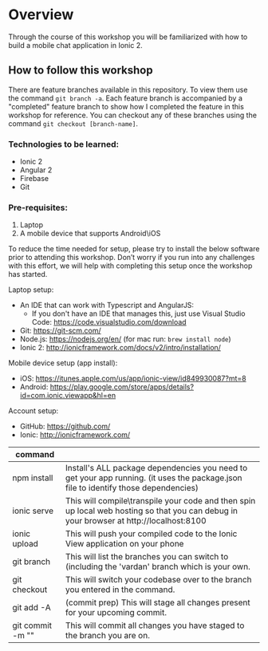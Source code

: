# Overview
Through the course of this workshop you will be familiarized with how to build a mobile chat application in Ionic 2.

## How to follow this workshop
There are feature branches available in this repository.  To view them use the command `git branch -a`.  Each feature branch is accompanied by a "completed" feature branch to show how I completed the feature in this workshop for reference.  You can checkout any of these branches using the command `git checkout [branch-name]`.

### Technologies to be learned:

- Ionic 2
- Angular 2
- Firebase
- Git

### Pre-requisites:

1. Laptop
2. A mobile device that supports Android\iOS

To reduce the time needed for setup, please try to install the below software prior to attending this workshop.  Don’t worry if you run into any challenges with this effort, we will help with completing this setup once the workshop has started.

Laptop setup:

- An IDE that can work with Typescript and AngularJS:
  * If you don't have an IDE that manages this, just use Visual Studio Code: https://code.visualstudio.com/download
- Git: https://git-scm.com/
- Node.js: https://nodejs.org/en/ (for mac run: `brew install node`)
- Ionic 2: http://ionicframework.com/docs/v2/intro/installation/

Mobile device setup (app install):
- iOS: https://itunes.apple.com/us/app/ionic-view/id849930087?mt=8
- Android: https://play.google.com/store/apps/details?id=com.ionic.viewapp&hl=en

Account setup:
- GitHub: https://github.com/
- Ionic: http://ionicframework.com/

| command                   |                                                                                                                                         |
|---------------------------|-----------------------------------------------------------------------------------------------------------------------------------------|
| npm install               | Install's ALL package dependencies you need to get your app running. (it uses the package.json file to identify those dependencies)     |
| ionic serve               | This will compile\transpile your code and then spin up local web hosting so that you can debug in your browser at http://localhost:8100 |
| ionic upload              | This will push your compiled code to the Ionic View application on your phone                                                           |
| git branch                | This will list the branches you can switch to (including the 'vardan' branch which is your own.                                         |
| git checkout <branchName> | This will switch your codebase over to the branch you entered in the command.                                                           |
| git add -A                | (commit prep) This will stage all changes present for your upcoming commit.                                                             |
| git commit -m "<message>" | This will commit all changes you have staged to the branch you are on.                                                                  |
